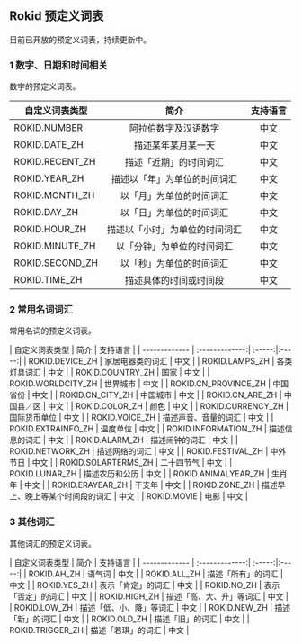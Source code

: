 
## Rokid 预定义词表
目前已开放的预定义词表，持续更新中。

### 1 数字、日期和时间相关
数字的预定义词表。

| 自定义词表类型  | 简介           | 支持语言 |
| ------------- | :-------------:| :-----:|
| ROKID.NUMBER | 阿拉伯数字及汉语数字 |   中文 |
| ROKID.DATE_ZH | 描述某年某月某一天      |   中文 |
| ROKID.RECENT_ZH | 描述「近期」的时间词汇    |   中文 |
| ROKID.YEAR_ZH | 描述以「年」为单位的时间词汇 |  中文 |
| ROKID.MONTH_ZH | 以「月」为单位的时间词汇 |  中文 |
| ROKID.DAY_ZH | 以「日」为单位的时间词汇|   中文 |
| ROKID.HOUR_ZH | 描述以「小时」为单位的时间词汇 |  中文 |
| ROKID.MINUTE_ZH | 以「分钟」为单位的时间词汇  |   中文 |
| ROKID.SECOND_ZH | 以「秒」为单位的时间词汇    |   中文 |
| ROKID.TIME_ZH | 描述具体的时间或时间段    |   中文 |



### 2 常用名词词汇
常用名词的预定义词表。

| 自定义词表类型  | 简介           | 支持语言 |
| ------------- | :-------------:| :-----:|:-----:|
| ROKID.DEVICE_ZH | 家居电器类的词汇  |   中文 |
| ROKID.LAMPS_ZH | 各类灯具词汇  |   中文 |
| ROKID.COUNTRY_ZH | 国家 |   中文 |
| ROKID.WORLDCITY_ZH | 世界城市 |   中文 |
| ROKID.CN_PROVINCE_ZH | 中国省份 |   中文 |
| ROKID.CN_CITY_ZH | 中国城市 |   中文 |
| ROKID.CN_ARE_ZH | 中国县／区 |   中文 |
| ROKID.COLOR_ZH | 颜色 |   中文 |
| ROKID.CURRENCY_ZH | 国际货币单位 |   中文 |
| ROKID.VOICE_ZH | 描述声音、音量的词汇 |   中文 |
| ROKID.EXTRAINFO_ZH | 温度单位 |   中文 |
| ROKID.INFORMATION_ZH | 描述信息的词汇 |   中文 |
| ROKID.ALARM_ZH | 描述闹钟的词汇 |   中文 |
| ROKID.NETWORK_ZH | 描述网络的词汇  |   中文 |
| ROKID.FESTIVAL_ZH | 中外节日    |   中文 |
| ROKID.SOLARTERMS_ZH | 二十四节气    |   中文 |
| ROKID.LUNAR_ZH | 描述农历和公历      |   中文 |
| ROKID.ANIMALYEAR_ZH | 生肖年  |   中文 |
| ROKID.ERAYEAR_ZH | 干支年  |   中文 |
| ROKID.ZONE_ZH | 描述早上、晚上等某个时间段的词汇   |   中文 |
| ROKID.MOVIE | 电影   |   中文 |




### 3 其他词汇

其他词汇的预定义词表。

| 自定义词表类型  | 简介           | 支持语言 |
| ------------- | :-------------:| :-----:|:-----:|
| ROKID.AH_ZH | 语气词  |   中文 |
| ROKID.ALL_ZH | 描述「所有」的词汇  |   中文 |
| ROKID.YES_ZH | 表示「肯定」的词汇  |   中文 |
| ROKID.NO_ZH | 表示「否定」的词汇  |   中文 |
| ROKID.HIGH_ZH | 描述「高、大、升」等词汇  |   中文 |
| ROKID.LOW_ZH | 描述「低、小、降」等词汇  |   中文 |
| ROKID.NEW_ZH | 描述「新」的词汇  |   中文 |
| ROKID.OLD_ZH | 描述「旧」的词汇  |   中文 |
| ROKID.TRIGGER_ZH | 描述「若琪」的词汇  |   中文 |








